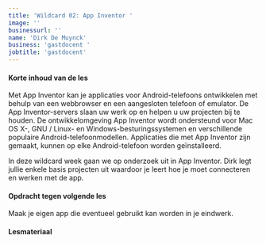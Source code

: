 ```yaml
---
title: 'Wildcard 02: App Inventor '
image: ''
businessurl: ''
name: 'Dirk De Muynck'
business: 'gastdocent '
jobtitle: 'gastdocent'
---
```

> 
#### Korte inhoud van de les
Met App Inventor kan je applicaties voor Android-telefoons ontwikkelen met behulp van een webbrowser en een aangesloten telefoon of emulator. De App Inventor-servers slaan uw werk op en helpen u uw projecten bij te houden.
De ontwikkelomgeving App Inventor wordt ondersteund voor Mac OS X-, GNU / Linux- en Windows-besturingssystemen en verschillende populaire Android-telefoonmodellen. Applicaties die met App Inventor zijn gemaakt, kunnen op elke Android-telefoon worden geïnstalleerd.

In deze wildcard week gaan we op onderzoek uit in App Inventor. Dirk legt jullie enkele basis projecten uit waardoor je leert hoe je moet connecteren en werken met de app.

#### Opdracht tegen volgende les
Maak je eigen app die eventueel gebruikt kan worden in je eindwerk.

#### Lesmateriaal

<!--

- [video van de les](https://www.youtube.com/watch?v=eQATrRc1Fps)
- [slides van de les]({{site.baseurl}}/assets/images/Lesson11/AppInventor.pdf)

#### Interesante links 

-->